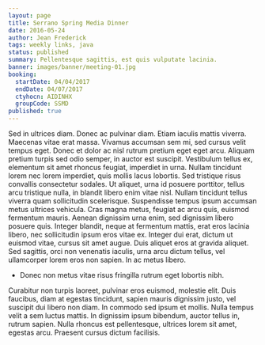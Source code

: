 ```yaml
---
layout: page
title: Serrano Spring Media Dinner
date: 2016-05-24
author: Jean Frederick
tags: weekly links, java
status: published
summary: Pellentesque sagittis, est quis vulputate lacinia.
banner: images/banner/meeting-01.jpg
booking:
  startDate: 04/04/2017
  endDate: 04/07/2017
  ctyhocn: AIDINHX
  groupCode: SSMD
published: true
---
```

Sed in ultrices diam. Donec ac pulvinar diam. Etiam iaculis mattis viverra. Maecenas vitae erat massa. Vivamus accumsan sem mi, sed cursus velit tempus eget. Donec et dolor ac nisl rutrum pretium eget eget arcu. Aliquam pretium turpis sed odio semper, in auctor est suscipit. Vestibulum tellus ex, elementum sit amet rhoncus feugiat, imperdiet in urna. Nullam tincidunt lorem nec lorem imperdiet, quis mollis lacus lobortis. Sed tristique risus convallis consectetur sodales.
Ut aliquet, urna id posuere porttitor, tellus arcu tristique nulla, in blandit libero enim vitae nisl. Nullam tincidunt tellus viverra quam sollicitudin scelerisque. Suspendisse tempus ipsum accumsan metus ultrices vehicula. Cras magna metus, feugiat ac arcu quis, euismod fermentum mauris. Aenean dignissim urna enim, sed dignissim libero posuere quis. Integer blandit, neque at fermentum mattis, erat eros lacinia libero, nec sollicitudin ipsum eros vitae ex. Integer dui erat, dictum ut euismod vitae, cursus sit amet augue. Duis aliquet eros at gravida aliquet. Sed sagittis, orci non venenatis iaculis, urna arcu dictum tellus, vel ullamcorper lorem eros non sapien. In ac metus libero.

* Donec non metus vitae risus fringilla rutrum eget lobortis nibh.

Curabitur non turpis laoreet, pulvinar eros euismod, molestie elit. Duis faucibus, diam at egestas tincidunt, sapien mauris dignissim justo, vel suscipit dui libero non diam. In commodo sed ipsum et mollis. Nulla tempus velit a sem luctus mattis. In dignissim ipsum bibendum, auctor tellus in, rutrum sapien. Nulla rhoncus est pellentesque, ultrices lorem sit amet, egestas arcu. Praesent cursus dictum facilisis.
